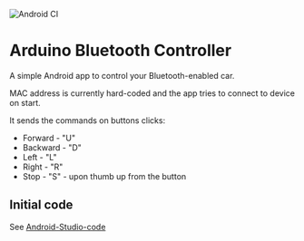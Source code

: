 ![Android CI](https://github.com/beshur/arduinoBtCar/workflows/Android%20CI/badge.svg)

# Arduino Bluetooth Controller

A simple Android app to control your Bluetooth-enabled car.

MAC address is currently hard-coded and the app tries to connect to device on start.

It sends the commands on buttons clicks:

- Forward - "U"
- Backward - "D"
- Left - "L"
- Right - "R"
- Stop - "S" - upon thumb up from the button

## Initial code

See [Android-Studio-code](https://github.com/BoldizsarZopcsak/Android-Studio-code)
